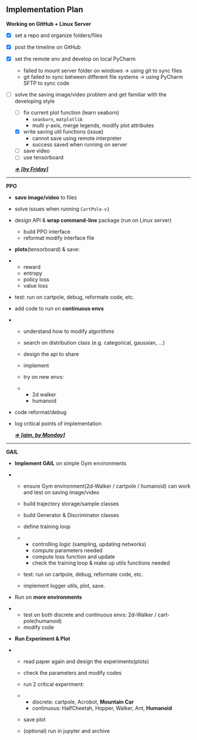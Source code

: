 ## Implementation Plan

**Working on GitHub + Linux Server**

- [x] set a repo and organize folders/files

- [x] post the timeline on GitHub

- [x] set the remote env and develop on local PyCharm

  * failed to mount server folder on windows &rarr; using git to sync files
  * git failed to sync between different file systems &rarr; using PyCharm SFTP to sync code

- [ ] solve the saving image/video problem and get familiar with the developing style 

  - [ ] fix current plot function (learn seaborn)
    * `seanborn`, `matplotlib`
    * multi y-axis, merge legends, modify plot attributes 
  - [x] write saving util functions (issue)
    * cannot save using remote interpreter
    * success saved when running on server 
  - [ ] save video
  - [ ] use tensorboard

  <u>***&rArr; [by Friday]***</u>

-------

**PPO**

- **save image/video** to files

- solve issues when running `CartPole-v1 `

- design API & **wrap command-line** package (run on Linux server)

  - build PPO interface
  - reformat modify interface file

- **plots**(tensorboard) & save: 

- - reward 
  - entropy 
  - policy loss
  - value loss

- test: run on cartpole, debug, reformate code, etc.

- add code to run on **continuous envs**

- - understand how to modify algorithms

  - search on distribution class (e.g. categorical, gaussian, …)

  - design the api to share

  - implement

  - try on new envs:

  - - 2d walker
    - humanoid

- code reformat/debug

- log critical points of implementation

  <u>***&rArr; [aim, by Monday]***</u>

----

**GAIL**

- **Implement GAIL** on simple Gym environments

- - ensure Gym environment(2d-Walker / cartpole / humanoid) can work and test on saving image/video

  - build trajectory storage/sample classes

  - build Generator & Discriminator classes

  - define training loop

  - - controlling logic (sampling, updating networks)
    - compute parameters needed
    - compute loss function and update
    - check the training loop & make up utils functions needed

  - test: run on cartpole, debug, reformate code, etc.

  - implement logger utils, plot, save.

- Run on **more environments**

- - test on both discrete and continuous envs: 2d-Walker / cart-pole(humanoid)
  - modify code

- **Run Experiment & Plot**

- - read paper again and design the experiments(plots)

  - check the parameters and modify codes

  - run 2 critical experiment:

  - - discrete: cartpole, Acrobot, **Mountain Car**
    - continuous: HalfCheetah, Hopper, Walker, Ant, **Humanoid**

  - save plot

  - (optional) run in jupyter and archive